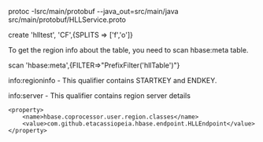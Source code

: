 protoc -Isrc/main/protobuf --java_out=src/main/java src/main/protobuf/HLLService.proto

create 'hlltest', 'CF',{SPLITS => ['f','o']}

To get the region info about the table, you need to scan hbase:meta table.

 scan 'hbase:meta',{FILTER=>"PrefixFilter('hllTable')"}

info:regioninfo - This qualifier contains STARTKEY and ENDKEY.

info:server - This qualifier contains region server details


    <property>
		<name>hbase.coprocessor.user.region.classes</name>
		<value>com.github.etacassiopeia.hbase.endpoint.HLLEndpoint</value>
	</property>